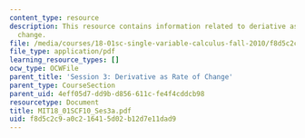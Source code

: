 ```yaml
---
content_type: resource
description: This resource contains information related to deriative as a rate of
  change.
file: /media/courses/18-01sc-single-variable-calculus-fall-2010/f8d5c2c9a0c216415d02b12d7e11dad9_MIT18_01SCF10_Ses3a.pdf
file_type: application/pdf
learning_resource_types: []
ocw_type: OCWFile
parent_title: 'Session 3: Derivative as Rate of Change'
parent_type: CourseSection
parent_uid: 4eff05d7-dd9b-d856-611c-fe4f4cddcb98
resourcetype: Document
title: MIT18_01SCF10_Ses3a.pdf
uid: f8d5c2c9-a0c2-1641-5d02-b12d7e11dad9
---
```


